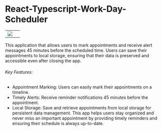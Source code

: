 # React-Typescript-Work-Day-Scheduler

<table>
  <tr>
    <td><img src="https://github.com/user-attachments/assets/bf5525b9-9f5c-4c8b-81de-11197e58b5c8"><td>
  </tr>
</table>

This application that allows users to mark appointments and receive alert messages 45 minutes before the scheduled time. Users can save their appointments to local storage, ensuring that their data is preserved and accessible even after closing the app.

###### Key Features:

- Appointment Marking: Users can easily mark their appointments on a timeline.
- Timely Alerts: Receive reminder notifications 45 minutes before the appointment.
- Local Storage: Save and retrieve appointments from local storage for persistent data management.
This app helps users stay organized and never miss an important appointment by providing timely reminders and ensuring their schedule is always up-to-date.